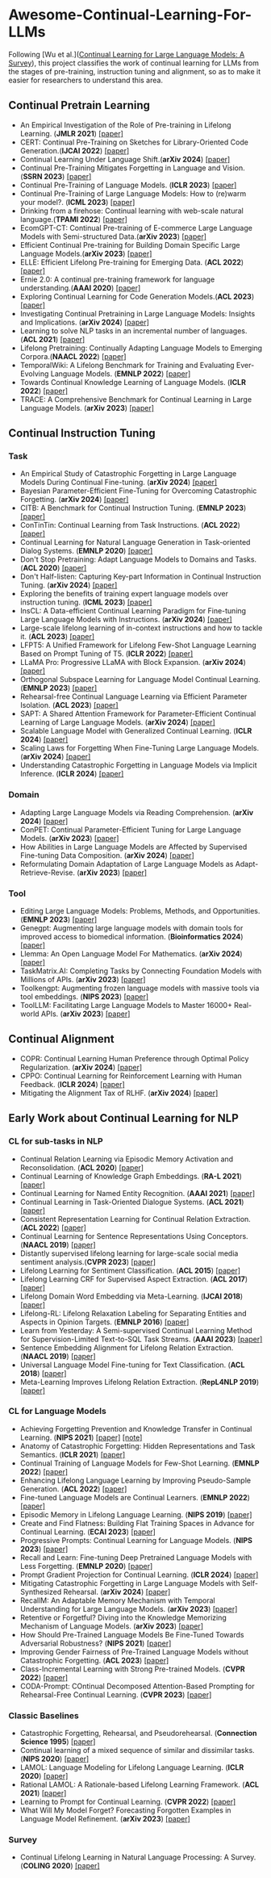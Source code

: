 # Awesome-Continual-Learning-For-LLMs
Following [Wu et al.]([Continual Learning for Large Language Models: A Survey](http://arxiv.org/abs/2402.01364)), this project classifies the work of continual learning for LLMs from the stages of pre-training, instruction tuning and alignment, so as to make it easier for researchers to understand this area.

## Continual Pretrain Learning
- An Empirical Investigation of the Role of Pre-training in Lifelong Learning. (**JMLR 2021**) [[paper]](http://arxiv.org/abs/2112.09153)
- CERT: Continual Pre-Training on Sketches for Library-Oriented Code Generation.(**IJCAI 2022**) [[paper]](https://www.ijcai.org/proceedings/2022/0329.pdf)
- Continual Learning Under Language Shift.(**arXiv 2024**) [[paper]](http://arxiv.org/abs/2311.01200)
- Continual Pre-Training Mitigates Forgetting in Language and Vision.(**SSRN 2023**) [[paper]](https://www.ssrn.com/abstract=4495233)
- Continual Pre-Training of Language Models. (**ICLR 2023**) [[paper]](https://openreview.net/pdf?id=m_GDIItaI3o)
- Continual Pre-Training of Large Language Models: How to (re)warm your model?. (**ICML 2023**) [[paper]](https://arxiv.org/abs/2308.04014)
- Drinking from a firehose: Continual learning with web-scale natural language.(**TPAMI 2022**) [[paper]](https://ieeexplore.ieee.org/abstract/document/9933017/)
- EcomGPT-CT: Continual Pre-training of E-commerce Large Language Models with Semi-structured Data.(**arXiv 2023**) [[paper]](http://arxiv.org/abs/2312.15696)
- Efficient Continual Pre-training for Building Domain Specific Large Language Models.(**arXiv 2023**) [[paper]](http://arxiv.org/abs/2311.08545)
- ELLE: Efficient Lifelong Pre-training for Emerging Data. (**ACL 2022**) [[paper]](https://aclanthology.org/2022.findings-acl.220/)
- Ernie 2.0: A continual pre-training framework for language understanding.(**AAAI 2020**) [[paper]](https://ojs.aaai.org/index.php/AAAI/article/view/6428)
- Exploring Continual Learning for Code Generation Models.(**ACL 2023**) [[paper]](https://aclanthology.org/2023.acl-short.68/)
- Investigating Continual Pretraining in Large Language Models: Insights and Implications. (**arXiv 2024**) [[paper]](http://arxiv.org/abs/2402.17400)
- Learning to solve NLP tasks in an incremental number of languages.(**ACL 2021**) [[paper]](https://aclanthology.org/2021.acl-short.106/)
- Lifelong Pretraining: Continually Adapting Language Models to Emerging Corpora.(**NAACL 2022**) [[paper]](https://aclanthology.org/2022.naacl-main.351/)
- TemporalWiki: A Lifelong Benchmark for Training and Evaluating Ever-Evolving Language Models. (**EMNLP 2022**) [[paper]](https://aclanthology.org/2022.emnlp-main.418/)
- Towards Continual Knowledge Learning of Language Models. (**ICLR 2022**) [[paper]](https://openreview.net/forum?id=vfsRB5MImo9)
- TRACE: A Comprehensive Benchmark for Continual Learning in Large Language Models. (**arXiv 2023**) [[paper]](http://arxiv.org/abs/2310.06762)

## Continual Instruction Tuning
### Task
- An Empirical Study of Catastrophic Forgetting in Large Language Models During Continual Fine-tuning. (**arXiv 2024**) [[paper]](https://arxiv.org/abs/2308.08747)
- Bayesian Parameter-Efficient Fine-Tuning for Overcoming Catastrophic Forgetting. (**arXiv 2024**) [[paper]](http://arxiv.org/abs/2402.12220)
- CITB: A Benchmark for Continual Instruction Tuning. (**EMNLP 2023**) [[paper]](https://aclanthology.org/2023.findings-emnlp.633/)
- ConTinTin: Continual Learning from Task Instructions. (**ACL 2022**) [[paper]](https://aclanthology.org/2022.acl-long.218/)
- Continual Learning for Natural Language Generation in Task-oriented Dialog Systems. (**EMNLP 2020**) [[paper]](https://www.aclweb.org/anthology/2020.findings-emnlp.310)
- Don't Stop Pretraining: Adapt Language Models to Domains and Tasks. (**ACL 2020**) [[paper]](https://aclanthology.org/2020.acl-main.740/)
- Don't Half-listen: Capturing Key-part Information in Continual Instruction Tuning. (**arXiv 2024**) [[paper]](http://arxiv.org/abs/2403.10056)
- Exploring the benefits of training expert language models over instruction tuning. (**ICML 2023**) [[paper]](https://proceedings.mlr.press/v202/jang23a.html)
- InsCL: A Data-efficient Continual Learning Paradigm for Fine-tuning Large Language Models with Instructions. (**arXiv 2024**) [[paper]](http://arxiv.org/abs/2403.11435)
- Large-scale lifelong learning of in-context instructions and how to tackle it. (**ACL 2023**) [[paper]](https://aclanthology.org/2023.acl-long.703/)
- LFPT5: A Unified Framework for Lifelong Few-Shot Language Learning Based on Prompt Tuning of T5. (**ICLR 2022**) [[paper]](https://openreview.net/pdf?id=HCRVf71PMF)
- LLaMA Pro: Progressive LLaMA with Block Expansion. (**arXiv 2024**) [[paper]](http://arxiv.org/abs/2401.02415)
- Orthogonal Subspace Learning for Language Model Continual Learning. (**EMNLP 2023**) [[paper]](https://aclanthology.org/2023.findings-emnlp.715/)
- Rehearsal-free Continual Language Learning via Efficient Parameter Isolation. (**ACL 2023**) [[paper]](https://aclanthology.org/2023.acl-long.612)
- SAPT: A Shared Attention Framework for Parameter-Efficient Continual Learning of Large Language Models. (**arXiv 2024**) [[paper]](http://arxiv.org/abs/2401.08295)
- Scalable Language Model with Generalized Continual Learning. (**ICLR 2024**) [[paper]](https://openreview.net/forum?id=mz8owj4DXu)
- Scaling Laws for Forgetting When Fine-Tuning Large Language Models. (**arXiv 2024**) [[paper]](http://arxiv.org/abs/2401.05605)
- Understanding Catastrophic Forgetting in Language Models via Implicit Inference. (**ICLR 2024**) [[paper]](https://openreview.net/forum?id=VrHiF2hsrm)

### Domain
- Adapting Large Language Models via Reading Comprehension. (**arXiv 2024**) [[paper]](http://arxiv.org/abs/2309.09530)
- ConPET: Continual Parameter-Efficient Tuning for Large Language Models. (**arXiv 2023**) [[paper]](http://arxiv.org/abs/2309.14763)
- How Abilities in Large Language Models are Affected by Supervised Fine-tuning Data Composition. (**arXiv 2024**) [[paper]](http://arxiv.org/abs/2310.05492)
- Reformulating Domain Adaptation of Large Language Models as Adapt-Retrieve-Revise. (**arXiv 2023**) [[paper]](http://arxiv.org/abs/2310.03328)
  
### Tool
- Editing Large Language Models: Problems, Methods, and Opportunities. (**EMNLP 2023**) [[paper]](https://aclanthology.org/2023.emnlp-main.632/)
- Genegpt: Augmenting large language models with domain tools for improved access to biomedical information. (**Bioinformatics 2024**) [[paper]](https://doi.org/10.1093/bioinformatics/btae075)
- Llemma: An Open Language Model For Mathematics. (**arXiv 2024**) [[paper]](http://arxiv.org/abs/2310.10631)
- TaskMatrix.AI: Completing Tasks by Connecting Foundation Models with Millions of APIs. (**arXiv 2023**) [[paper]](http://arxiv.org/abs/2303.16434)
- Toolkengpt: Augmenting frozen language models with massive tools via tool embeddings. (**NIPS 2023**) [[paper]](https://proceedings.neurips.cc/paper_files/paper/2023/hash/8fd1a81c882cd45f64958da6284f4a3f-Abstract-Conference.html)
- ToolLLM: Facilitating Large Language Models to Master 16000+ Real-world APIs. (**arXiv 2023**) [[paper]](http://arxiv.org/abs/2307.16789)
  
## Continual Alignment
- COPR: Continual Learning Human Preference through Optimal Policy Regularization. (**arXiv 2024**) [[paper]](http://arxiv.org/abs/2310.15694)
- CPPO: Continual Learning for Reinforcement Learning with Human Feedback. (**ICLR 2024**) [[paper]](https://openreview.net/pdf?id=86zAUE80pP)
- Mitigating the Alignment Tax of RLHF. (**arXiv 2024**) [[paper]](https://arxiv.org/abs/2309.06256)

## Early Work about Continual Learning for NLP
### CL for sub-tasks in NLP
- Continual Relation Learning via Episodic Memory Activation and Reconsolidation. (**ACL 2020**) [[paper]](https://aclanthology.org/2020.acl-main.573)
- Continual Learning of Knowledge Graph Embeddings. (**RA-L 2021**) [[paper]](https://ieeexplore.ieee.org/abstract/document/9343669/)
- Continual Learning for Named Entity Recognition. (**AAAI 2021**) [[paper]](https://ojs.aaai.org/index.php/AAAI/article/view/17600)
- Continual Learning in Task-Oriented Dialogue Systems. (**ACL 2021**) [[paper]](https://aclanthology.org/2021.emnlp-main.590/)
- Consistent Representation Learning for Continual Relation Extraction. (**ACL 2022**) [[paper]](http://arxiv.org/abs/2203.02721)
- Continual Learning for Sentence Representations Using Conceptors. (**NAACL 2019**) [[paper]](https://aclanthology.org/N19-1331/)
- Distantly supervised lifelong learning for large-scale social media sentiment analysis.(**CVPR 2023**) [[paper]](https://ieeexplore.ieee.org/document/10204890/)
- Lifelong Learning for Sentiment Classification. (**ACL 2015**) [[paper]](https://aclanthology.org/D16-1022)
- Lifelong Learning CRF for Supervised Aspect Extraction. (**ACL 2017**) [[paper]](https://aclanthology.org/P17-2023)
- Lifelong Domain Word Embedding via Meta-Learning. (**IJCAI 2018**) [[paper]](https://www.ijcai.org/proceedings/2018/0627.pdf)
- Lifelong-RL: Lifelong Relaxation Labeling for Separating Entities and Aspects in Opinion Targets. (**EMNLP 2016**) [[paper]](https://aclanthology.org/D16-1022)
- Learn from Yesterday: A Semi-supervised Continual Learning Method for Supervision-Limited Text-to-SQL Task Streams. (**AAAI 2023**) [[paper]](https://ojs.aaai.org/index.php/AAAI/article/view/26492)
- Sentence Embedding Alignment for Lifelong Relation Extraction. (**NAACL 2019**) [[paper]](https://aclanthology.org/N19-1086/)
- Universal Language Model Fine-tuning for Text Classification. (**ACL 2018**) [[paper]](https://aclanthology.org/P18-1031)
- Meta-Learning Improves Lifelong Relation Extraction. (**RepL4NLP 2019**) [[paper]](https://aclanthology.org/W19-4326)
### CL for Language Models
- Achieving Forgetting Prevention and Knowledge Transfer in Continual Learning. (**NIPS 2021**) [[paper]](https://openreview.net/pdf?id=RJ7XFI15Q8f) [[note]](https://docs.qq.com/doc/DWmNIaVRhcUxSaEZy)
- Anatomy of Catastrophic Forgetting: Hidden Representations and Task Semantics. (**ICLR 2021**) [[paper]](https://openreview.net/forum?id=LhY8QdUGSuw)
- Continual Training of Language Models for Few-Shot Learning. (**EMNLP 2022**) [[paper]](https://aclanthology.org/2022.emnlp-main.695/)
- Enhancing Lifelong Language Learning by Improving Pseudo-Sample Generation. (**ACL 2022**) [[paper]](https://direct.mit.edu/coli/article/48/4/819/112114/Enhancing-Lifelong-Language-Learning-by-Improving)
- Fine-tuned Language Models are Continual Learners. (**EMNLP 2022**) [[paper]](https://aclanthology.org/2022.emnlp-main.410)
- Episodic Memory in Lifelong Language Learning. (**NIPS 2019**) [[paper]](https://proceedings.neurips.cc/paper_files/paper/2019/file/f8d2e80c1458ea2501f98a2cafadb397-Paper.pdf)
- Create and Find Flatness: Building Flat Training Spaces in Advance for Continual Learning. (**ECAI 2023**) [[paper]](http://arxiv.org/abs/2309.11305)
- Progressive Prompts: Continual Learning for Language Models. (**NIPS 2023**) [[paper]](http://arxiv.org/abs/2305.10626)
- Recall and Learn: Fine-tuning Deep Pretrained Language Models with Less Forgetting. (**EMNLP 2020**) [[paper]](https://aclanthology.org/2020.emnlp-main.634)
- Prompt Gradient Projection for Continual Learning. (**ICLR 2024**) [[paper]](https://openreview.net/pdf?id=EH2O3h7sBI)
- Mitigating Catastrophic Forgetting in Large Language Models with Self-Synthesized Rehearsal. (**arXiv 2024**) [[paper]](http://arxiv.org/abs/2403.01244)
- RecallM: An Adaptable Memory Mechanism with Temporal Understanding for Large Language Models. (**arXiv 2023**) [[paper]](http://arxiv.org/abs/2307.02738)
- Retentive or Forgetful? Diving into the Knowledge Memorizing Mechanism of Language Models. (**arXiv 2023**) [[paper]](http://arxiv.org/abs/2305.09144)
- How Should Pre-Trained Language Models Be Fine-Tuned Towards Adversarial Robustness? (**NIPS 2021**) [[paper]](https://proceedings.neurips.cc/paper/2021/hash/22b1f2e0983160db6f7bb9f62f4dbb39-Abstract.html)
- Improving Gender Fairness of Pre-Trained Language Models without Catastrophic Forgetting. (**ACL 2023**) [[paper]](http://arxiv.org/abs/2110.05367)
- Class-Incremental Learning with Strong Pre-trained Models. (**CVPR 2022**) [[paper]](https://ieeexplore.ieee.org/document/9878545/)
- CODA-Prompt: COntinual Decomposed Attention-Based Prompting for Rehearsal-Free Continual Learning. (**CVPR 2023**) [[paper]](https://ieeexplore.ieee.org/document/10204890/)
### Classic Baselines
- Catastrophic Forgetting, Rehearsal, and Pseudorehearsal. (**Connection Science 1995**) [[paper]](https://web.archive.org/web/20200222081438id_/http://www.cs.otago.ac.nz/staffpriv/anthony/publications/pdfs/Robins95.pdf)
- Continual learning of a mixed sequence of similar and dissimilar tasks.(**NIPS 2020**) [[paper]](https://proceedings.neurips.cc/paper_files/paper/2020/file/d7488039246a405baf6a7cbc3613a56f-Paper.pdf)
- LAMOL: Language Modeling for Lifelong Language Learning. (**ICLR 2020**) [[paper]](https://openreview.net/pdf?id=Skgxcn4YDS)
- Rational LAMOL: A Rationale-based Lifelong Learning Framework. (**ACL 2021**) [[paper]](https://aclanthology.org/2021.acl-long.229)
- Learning to Prompt for Continual Learning. (**CVPR 2022**) [[paper]](https://openaccess.thecvf.com/content/CVPR2022/papers/Wang_Learning_To_Prompt_for_Continual_Learning_CVPR_2022_paper.pdf)
- What Will My Model Forget? Forecasting Forgotten Examples in Language Model Refinement. (**arXiv 2023**) [[paper]](http://arxiv.org/abs/2402.01865)
### Survey
- Continual Lifelong Learning in Natural Language Processing: A Survey. (**COLING 2020**) [[paper]](https://aclanthology.org/2020.coling-main.574/)
